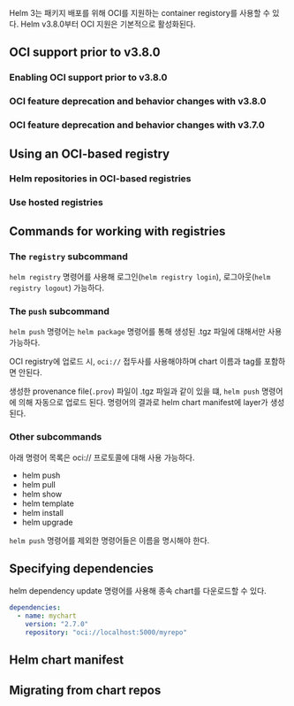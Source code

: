 Helm 3는 패키지 배포를 위해 OCI를 지원하는 container registory를 사용할 수 있다. Helm v3.8.0부터 OCI 지원은 기본적으로 활성화된다.

## OCI support prior to v3.8.0

### Enabling OCI support prior to v3.8.0

### OCI feature deprecation and behavior changes with v3.8.0

### OCI feature deprecation and behavior changes with v3.7.0

## Using an OCI-based registry

### Helm repositories in OCI-based registries

### Use hosted registries

## Commands for working with registries
### The `registry` subcommand
`helm registry` 명령어를 사용해 로그인(`helm registry login`), 로그아웃(`helm registry logout`) 가능하다.

### The `push` subcommand
`helm push` 명령어는 `helm package` 명령어를 통해 생성된 .tgz 파일에 대해서만 사용가능하다.

OCI registry에 업로드 시, `oci://` 접두사를 사용해야하며 chart 이름과 tag를 포함하면 안된다.

생성한 provenance file(`.prov`) 파일이 .tgz 파일과 같이 있을 떄, `helm push` 명령어에 의해 자동으로 업로드 된다. 명령어의 결과로 helm chart manifest에 layer가 생성된다.

### Other subcommands
아래 명령어 목록은 oci:// 프로토콜에 대해 사용 가능하다.

- helm push
- helm pull
- helm show
- helm template
- helm install
- helm upgrade

`helm push` 명령어를 제외한 명령어들은 이름을 명시해야 한다.

## Specifying dependencies
helm dependency update 명령어를 사용해 종속 chart를 다운로드할 수 있다.

``` yaml
dependencies:
  - name: mychart
    version: "2.7.0"
    repository: "oci://localhost:5000/myrepo"
```

## Helm chart manifest

## Migrating from chart repos